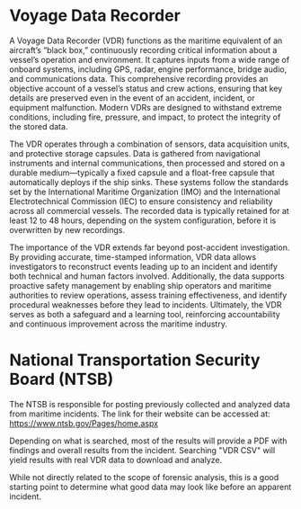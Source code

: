 # Voyage Data Recorder
A Voyage Data Recorder (VDR) functions as the maritime equivalent of an aircraft’s “black box,” continuously recording critical information about a vessel’s operation and environment. It captures inputs from a wide range of onboard systems, including GPS, radar, engine performance, bridge audio, and communications data. This comprehensive recording provides an objective account of a vessel’s status and crew actions, ensuring that key details are preserved even in the event of an accident, incident, or equipment malfunction. Modern VDRs are designed to withstand extreme conditions, including fire, pressure, and impact, to protect the integrity of the stored data.

The VDR operates through a combination of sensors, data acquisition units, and protective storage capsules. Data is gathered from navigational instruments and internal communications, then processed and stored on a durable medium—typically a fixed capsule and a float-free capsule that automatically deploys if the ship sinks. These systems follow the standards set by the International Maritime Organization (IMO) and the International Electrotechnical Commission (IEC) to ensure consistency and reliability across all commercial vessels. The recorded data is typically retained for at least 12 to 48 hours, depending on the system configuration, before it is overwritten by new recordings.

The importance of the VDR extends far beyond post-accident investigation. By providing accurate, time-stamped information, VDR data allows investigators to reconstruct events leading up to an incident and identify both technical and human factors involved. Additionally, the data supports proactive safety management by enabling ship operators and maritime authorities to review operations, assess training effectiveness, and identify procedural weaknesses before they lead to incidents. Ultimately, the VDR serves as both a safeguard and a learning tool, reinforcing accountability and continuous improvement across the maritime industry.

# National Transportation Security Board (NTSB)
The NTSB is responsible for posting previously collected and analyzed data from maritime incidents. The link for their website can be accessed at: https://www.ntsb.gov/Pages/home.aspx

Depending on what is searched, most of the results will provide a PDF with findings and overall results from the incident. Searching "VDR CSV" will yield results with real VDR data to download and analyze. 

While not directly related to the scope of forensic analysis, this is a good starting point to determine what good data may look like before an apparent incident.
